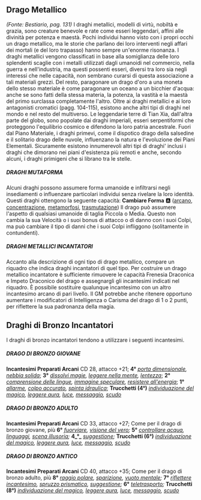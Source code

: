 ## **Drago Metallico**

*(Fonte: Bestiario, pag. 131)* I draghi metallici, modelli di virtù, nobiltà e grazia, sono creature benevole e rate come esseri leggendari, affini alle divinità per potenza e maestà. Pochi individui hanno visto con i propri occhi un drago metallico, ma le storie che parlano dei loro interventi negli affari dei mortali (e del loro trapasso) hanno sempre un'enorme risonanza. I draghi metallici vengono classificati in base alla somiglianza delle loro splendenti scaglie con i metalli utilizzati dagli umanoidi nel commercio, nella guerra e nell'industria, ma questi possenti esseri, diversi tra loro sia negli interessi che nelle capacità, non sembrano curarsi di questa associazione a tali materiali grezzi. Del resto, paragonare un drago d'oro a una moneta dello stesso materiale è come paragonare un oceano a un bicchier d'acqua: anche se sono fatti della stessa materia, la potenza, la vastità e la maestà del primo surclassa completamente l'altro. Oltre ai draghi metallici e ai loro antagonisti cromatici (pagg. 104-115), esistono anche altri tipi di draghi nel mondo e nel resto del multiverso. Le leggendarie terre di Tian Xia, dall'altra parte del globo, sono popolate dai draghi imperiali, esseri serpentiformi che proteggono l'equilibrio cosmico e difendono la loro patria ancestrale. Fuori dal Piano Materiale, i draghi primevi, come il dispotico drago della salsedine e il solitario drago delle nuvole, influenzano la natura e l'evoluzione dei Piani Elementali. Sicuramente esistono innumerevoli altri tipi di draghi' inclusi i draghi che dimorano nei piani d'esistenza più remoti e anche, secondo alcuni, i draghi primigeni che si librano tra le stelle.

##### DRAGHI MUTAFORMA

Alcuni draghi possono assumere forma umanoide e infiltrarsi negli insediamenti o influenzare particolari individui senza rivelare la loro identità. Questi draghi ottengono la seguente capacità: **Cambiare Forma** :a: ([arcano](/tratti/arcano), [concentrazione](/tratti/concentrazione), [metamorfosi](/tratti/metamorfosi), [trasmutazione](/tratti/trasmutazione)) Il drago può assumere l'aspetto di qualsiasi umanoide di taglia Piccola o Media. Questo non cambia la sua Velocità o i suoi bonus di attacco o di danno con i suoi Colpi, ma può cambiare il tipo di danni che i suoi Colpi infliggono (solitamente in contundenti).

##### DRAGHI METALLICI INCANTATORI

Accanto alla descrizione di ogni tipo di drago metallico, compare un riquadro che indica draghi incantatori di quel tipo. Per costruire un drago metallico incantatore è sufficiente rimuovere le capacità Frenesia Draconica e Impeto Draconico del drago e assegnargli gli incantesimi indicati nel riquadro. È possibile sostituire qualunque incantesimo con un altro incantesimo arcano di pari livello. Il GM potrebbe anche ritenere opportuno aumentare i modificatori di Intelligenza o Carisma del drago di 1 o 2 punti, per riflettere la sua padronanza della magia.

## **Draghi di Bronzo Incantatori**

I draghi di bronzo incantatori tendono a utilizzare i seguenti incantesimi.

##### DRAGO DI BRONZO GIOVANE

**Incantesimi Preparati Arcani** CD 28, attacco +21; **4°** *[porta dimensionale](/incantesimi/porta-dimensionale), [nebbia solida](/incantesimi/nebbia-solida)*; **3°** *[dissolvi magie](/incantesimi/dissolvi-magie), [leggere nella mente](/incantesimi/leggere-nella-mente), [lentezza](/incantesimi/lentezza)*; **2°** *[comprensione delle lingue](/incantesimi/comprensione-delle-lingue), [immagine speculare](/incantesimi/immagine-speculare), [resistere all'energia](/incantesimi/resistere-allenergia)*; **1°** *[allarme](/incantesimi/allarme), [colpo accurato](/incantesimi/colpo-accurato), [spinta idraulica](/incantesimi/spinta-idraulica)*; **Trucchetti (4°)** *[individuazione del magico](/incantesimi/individuazione-del-magico), [leggere aura](/incantesimi/leggere-aura), [luce](/incantesimi/luce), [messaggio](/incantesimi/messaggio), [scudo](/incantesimi/scudo)*

##### DRAGO DI BRONZO ADULTO

**Incantesimi Preparati Arcani** CD 33, attacco +27; Come per il drago di bronzo giovane, più **6°** *[fuorviare](/incantesimi/fuorviare), [visione del vero](/incantesimi/visione-del-vero);* **5°** *[controllare acqua](/incantesimi/controllare-acqua), [linguaggi](/incantesimi/linguaggi), [scena illusoria](/incantesimi/scena-illusoria);* **4\_°\_** *[suggestione](/incantesimi/suggestione);* **Trucchetti (6°)** *[individuazione del magico](/incantesimi/individuazione-del-magico), [leggere aura](/incantesimi/leggere-aura), [luce](/incantesimi/luce), [messaggio](/incantesimi/messaggio), [scudo](/incantesimi/scudo)*

##### DRAGO DI BRONZO ANTICO

**Incantesimi Preparati Arcani** CD 40, attacco +35; Come per il drago di bronzo adulto, più **8°** *[raggio polare](/incantesimi/raggio-polare), [sparizione](/incantesimi/sparizione), [vuoto mentale](/incantesimi/vuoto-mentale);* **7°** *[riflettere incantesimo](/incantesimi/riflettere-incantesimo), [spruzzo prismatico](/incantesimi/spruzzo-prismatico), [suggestione](/incantesimi/suggestione);* **6°** *[teletrasporto](/incantesimi/teletrasporto);* **Trucchetti (8°)** *[individuazione del magico](/incantesimi/individuazione-del-magico), [leggere aura](/incantesimi/leggere-aura), [luce](/incantesimi/luce), [messaggio](/incantesimi/messaggio), [scudo](/incantesimi/scudo)*
